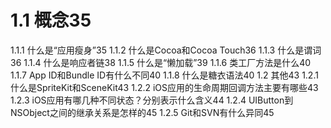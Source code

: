 # 1.1 概念35
1.1.1 什么是“应用瘦身”35
1.1.2 什么是Cocoa和Cocoa Touch36
1.1.3 什么是谓词36
1.1.4 什么是响应者链38
1.1.5 什么是“懒加载”39
1.1.6 类工厂方法是什么40
1.1.7 App ID和Bundle ID有什么不同40
1.1.8 什么是糖衣语法40
1.2 其他43
1.2.1 什么是SpriteKit和SceneKit43
1.2.2 iOS应用的生命周期回调方法主要有哪些43
1.2.3 iOS应用有哪几种不同状态？分别表示什么含义44
1.2.4 UIButton到NSObject之间的继承关系是怎样的45
1.2.5 Git和SVN有什么异同45